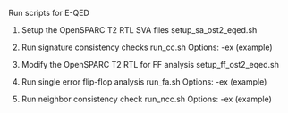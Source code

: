 Run scripts for E-QED

1) Setup the OpenSPARC T2 RTL SVA files
setup_sa_ost2_eqed.sh

2) Run signature consistency checks
run_cc.sh
   Options: -ex (example) <number>
   
3) Modify the OpenSPARC T2 RTL for FF analysis
setup_ff_ost2_eqed.sh

4) Run single error flip-flop analysis
run_fa.sh
   Options: -ex (example) <number>

5) Run neighbor consistency check
run_ncc.sh
   Options: -ex (example) <number>
